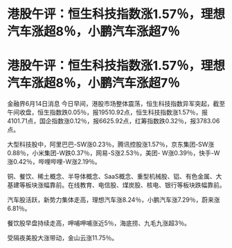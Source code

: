# 港股午评：恒生科技指数涨1.57％，理想汽车涨超8％，小鹏汽车涨超7％

# 港股午评：恒生科技指数涨1.57％，理想汽车涨超8％，小鹏汽车涨超7％

金融界6月14日消息
今日早间，港股市场整体震荡，恒生科技指数异军突起，截至午间收盘，恒生指数跌0.05％，报19510.92点，恒生科技指数涨1.57％，报4101.71点，国企指数涨0.12％，报6625.92点，红筹指数跌0.32％，报3783.06点。

大型科技股中，阿里巴巴-SW涨0.23％，腾讯控股涨1.57％，京东集团-SW涨0.88％，小米集团-W跌0.37％，网易-S涨2.53％，美团-
W涨0.39％，快手-W涨0.42％，哔哩哔哩-W涨2.19％。

铜、餐饮、稀土概念、半导体概念、SaaS概念、重型机械股、铝、有色金属、大基建等板块涨幅靠前。在线教育、电信股、煤炭股、核电、银行等板块跌幅靠前。

汽车股活跃，新势力集体走高，理想汽车涨8.24％，小鹏汽车涨7.29％，蔚来涨6.81％。

餐饮股早盘持续走高，呷哺呷哺涨近5％，海底捞、九毛九涨超3％。

受隔夜美股大涨带动，金山云涨11.75％。

